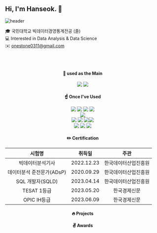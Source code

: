 ## Hi, I'm Hanseok. :wave:
![header](https://capsule-render.vercel.app/api?type=rect&color=gradient&height=1)

🎓 국민대학교 빅데이터경영통계전공 (졸)  <br/>
💻 Interested in Data Analysis & Data Science <br/>
✉️ onestone0311@gmail.com

 <br/>
 <br/>

 <div align="center"> 

#### 💪 used as the Main
<img src="https://img.shields.io/badge/Python-3776AB?style=for-the-badge&logo=Python&logoColor=white">
<img src="https://img.shields.io/badge/Jupyter-F37626?style=for-the-badge&logo=Jupyter&logoColor=white">

#### ☝️ Once I've Used 
<img src="https://img.shields.io/badge/Python-3776AB?style=for-the-badge&logo=Python&logoColor=white">
<img src="https://img.shields.io/badge/Jupyter-F37626?style=for-the-badge&logo=Jupyter&logoColor=white"> <img src="https://img.shields.io/badge/GoggleColab-F9AB00?style=for-the-badge&logo=GoogleColab&logoColor=white"> <img src="https://img.shields.io/badge/Pycharm-000000?style=for-the-badge&logo=Pycharm&logoColor=white">
 <br/>
<img src="https://img.shields.io/badge/R-276DC3?style=for-the-badge&logo=R&logoColor=white">
 <br/>
<img src="https://img.shields.io/badge/MySQL-4479A1?style=for-the-badge&logo=MySQL&logoColor=white"> <img src="https://img.shields.io/badge/AmazonAWS-232F3E?style=for-the-badge&logo=AmazonAWS&logoColor=white"> <img src="https://img.shields.io/badge/Qgis-589632?style=for-the-badge&logo=Qgis&logoColor=white"><img src="https://img.shields.io/badge/MicrosoftExcel-217346?style=for-the-badge&logo=MicrosoftExcel&logoColor=white">
 <br/>
<img src="https://img.shields.io/badge/Github-181717?style=for-the-badge&logo=Github&logoColor=white"> 
<img src="https://img.shields.io/badge/Notion-000000?style=for-the-badge&logo=Notion&logoColor=white"> <img src="https://img.shields.io/badge/Slack-4A154B?style=for-the-badge&logo=Slack&logoColor=white">

 <br/>

 
#### ✏️ Certification
| 시험명 | 취득일 | 주관 |
| :------: | :------: | :------: |
| 빅데이터분석기사 | 2022.12.23 | 한국데이터산업진흥원 |
| 데이터분석 준전문가(ADsP) | 2020.09.29 | 한국데이터산업진흥원 |
| SQL 개발자(SQLD) | 2023.04.14 | 한국데이터산업진흥원 |
| TESAT 1등급 | 2023.05.20 | 한국경제신문 |
| OPIC IH등급 | 2023.06.09 | 한국경제신문 |


#### 🔥 Projects


#### ✌️ Awards

